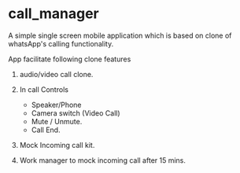 # call_manager

A simple single screen mobile application which is based on clone of whatsApp's calling
functionality. 

App facilitate following clone features
1. audio/video call clone. 
2. In call Controls
    - Speaker/Phone
    - Camera switch (Video Call)
    - Mute / Unmute.
    - Call End. 

3. Mock Incoming call kit. 
4. Work manager to mock incoming call after 15 mins.  
